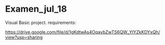 # Examen_jul_18
Visual Basic project. requirements:

https://drive.google.com/file/d/1gKdtwAs4OqaybZwTS6QW_YlYZkKDYxQh/view?usp=sharing
